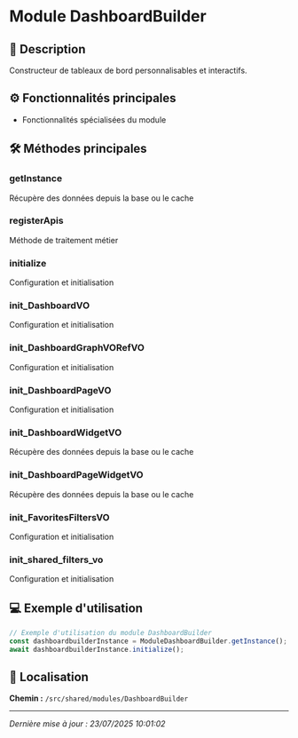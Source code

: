 # Module DashboardBuilder

## 📖 Description

Constructeur de tableaux de bord personnalisables et interactifs.

## ⚙️ Fonctionnalités principales

- Fonctionnalités spécialisées du module



## 🛠️ Méthodes principales

### getInstance
Récupère des données depuis la base ou le cache

### registerApis
Méthode de traitement métier

### initialize
Configuration et initialisation

### init_DashboardVO
Configuration et initialisation

### init_DashboardGraphVORefVO
Configuration et initialisation

### init_DashboardPageVO
Configuration et initialisation

### init_DashboardWidgetVO
Récupère des données depuis la base ou le cache

### init_DashboardPageWidgetVO
Récupère des données depuis la base ou le cache

### init_FavoritesFiltersVO
Configuration et initialisation

### init_shared_filters_vo
Configuration et initialisation



## 💻 Exemple d'utilisation

```typescript
// Exemple d'utilisation du module DashboardBuilder
const dashboardbuilderInstance = ModuleDashboardBuilder.getInstance();
await dashboardbuilderInstance.initialize();
```

## 📍 Localisation

**Chemin :** `/src/shared/modules/DashboardBuilder`

---

*Dernière mise à jour : 23/07/2025 10:01:02*
